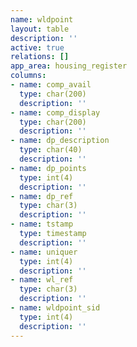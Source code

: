 ```yaml
---
name: wldpoint
layout: table
description: ''
active: true
relations: []
app_area: housing_register
columns:
- name: comp_avail
  type: char(200)
  description: ''
- name: comp_display
  type: char(200)
  description: ''
- name: dp_description
  type: char(40)
  description: ''
- name: dp_points
  type: int(4)
  description: ''
- name: dp_ref
  type: char(3)
  description: ''
- name: tstamp
  type: timestamp
  description: ''
- name: uniquer
  type: int(4)
  description: ''
- name: wl_ref
  type: char(3)
  description: ''
- name: wldpoint_sid
  type: int(4)
  description: ''
---
```


